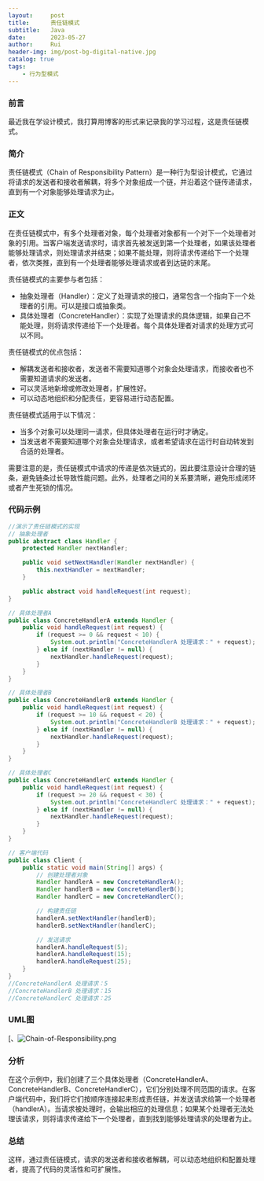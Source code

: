 ```yaml
---
layout:     post
title:      责任链模式
subtitle:   Java
date:       2023-05-27
author:     Rui
header-img: img/post-bg-digital-native.jpg
catalog: true
tags:
    - 行为型模式
---
```

### 前言
最近我在学设计模式，我打算用博客的形式来记录我的学习过程，这是责任链模式。
### 简介
责任链模式（Chain of Responsibility Pattern）是一种行为型设计模式，它通过将请求的发送者和接收者解耦，将多个对象组成一个链，并沿着这个链传递请求，直到有一个对象能够处理请求为止。
### 正文

在责任链模式中，有多个处理者对象，每个处理者对象都有一个对下一个处理者对象的引用。当客户端发送请求时，请求首先被发送到第一个处理者，如果该处理者能够处理请求，则处理请求并结束；如果不能处理，则将请求传递给下一个处理者，依次类推，直到有一个处理者能够处理请求或者到达链的末尾。

责任链模式的主要参与者包括：
- 抽象处理者（Handler）：定义了处理请求的接口，通常包含一个指向下一个处理者的引用。可以是接口或抽象类。
- 具体处理者（ConcreteHandler）：实现了处理请求的具体逻辑，如果自己不能处理，则将请求传递给下一个处理者。每个具体处理者对请求的处理方式可以不同。

责任链模式的优点包括：
- 解耦发送者和接收者，发送者不需要知道哪个对象会处理请求，而接收者也不需要知道请求的发送者。
- 可以灵活地新增或修改处理者，扩展性好。
- 可以动态地组织和分配责任，更容易进行动态配置。

责任链模式适用于以下情况：
- 当多个对象可以处理同一请求，但具体处理者在运行时才确定。
- 当发送者不需要知道哪个对象会处理请求，或者希望请求在运行时自动转发到合适的处理者。

需要注意的是，责任链模式中请求的传递是依次链式的，因此要注意设计合理的链条，避免链条过长导致性能问题。此外，处理者之间的关系要清晰，避免形成闭环或者产生死锁的情况。

### 代码示例
```java
//演示了责任链模式的实现
// 抽象处理者
public abstract class Handler {
    protected Handler nextHandler;

    public void setNextHandler(Handler nextHandler) {
        this.nextHandler = nextHandler;
    }

    public abstract void handleRequest(int request);
}

// 具体处理者A
public class ConcreteHandlerA extends Handler {
    public void handleRequest(int request) {
        if (request >= 0 && request < 10) {
            System.out.println("ConcreteHandlerA 处理请求：" + request);
        } else if (nextHandler != null) {
            nextHandler.handleRequest(request);
        }
    }
}

// 具体处理者B
public class ConcreteHandlerB extends Handler {
    public void handleRequest(int request) {
        if (request >= 10 && request < 20) {
            System.out.println("ConcreteHandlerB 处理请求：" + request);
        } else if (nextHandler != null) {
            nextHandler.handleRequest(request);
        }
    }
}

// 具体处理者C
public class ConcreteHandlerC extends Handler {
    public void handleRequest(int request) {
        if (request >= 20 && request < 30) {
            System.out.println("ConcreteHandlerC 处理请求：" + request);
        } else if (nextHandler != null) {
            nextHandler.handleRequest(request);
        }
    }
}

// 客户端代码
public class Client {
    public static void main(String[] args) {
        // 创建处理者对象
        Handler handlerA = new ConcreteHandlerA();
        Handler handlerB = new ConcreteHandlerB();
        Handler handlerC = new ConcreteHandlerC();

        // 构建责任链
        handlerA.setNextHandler(handlerB);
        handlerB.setNextHandler(handlerC);

        // 发送请求
        handlerA.handleRequest(5);
        handlerA.handleRequest(15);
        handlerA.handleRequest(25);
    }
}
//ConcreteHandlerA 处理请求：5
//ConcreteHandlerB 处理请求：15
//ConcreteHandlerC 处理请求：25

```
### UML图
[、![Chain-of-Responsibility.png](https://i.postimg.cc/SNhYgG1Q/Chain-of-Responsibility.png)

### 分析
在这个示例中，我们创建了三个具体处理者（ConcreteHandlerA、ConcreteHandlerB、ConcreteHandlerC），它们分别处理不同范围的请求。在客户端代码中，我们将它们按顺序连接起来形成责任链，并发送请求给第一个处理者（handlerA）。当请求被处理时，会输出相应的处理信息；如果某个处理者无法处理该请求，则将请求传递给下一个处理者，直到找到能够处理请求的处理者为止。
### 总结
这样，通过责任链模式，请求的发送者和接收者解耦，可以动态地组织和配置处理者，提高了代码的灵活性和可扩展性。





